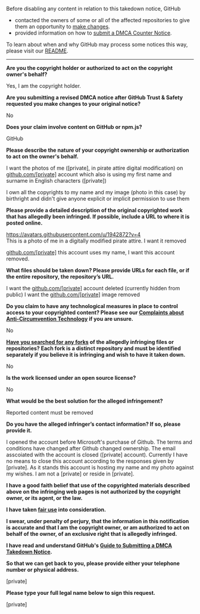 Before disabling any content in relation to this takedown notice, GitHub
- contacted the owners of some or all of the affected repositories to give them an opportunity to [make changes](https://docs.github.com/en/github/site-policy/dmca-takedown-policy#a-how-does-this-actually-work).
- provided information on how to [submit a DMCA Counter Notice](https://docs.github.com/en/articles/guide-to-submitting-a-dmca-counter-notice).

To learn about when and why GitHub may process some notices this way, please visit our [README](https://github.com/github/dmca/blob/master/README.md#anatomy-of-a-takedown-notice).

---

**Are you the copyright holder or authorized to act on the copyright owner's behalf?**

Yes, I am the copyright holder.

**Are you submitting a revised DMCA notice after GitHub Trust & Safety requested you make changes to your original notice?**

No

**Does your claim involve content on GitHub or npm.js?**

GitHub

**Please describe the nature of your copyright ownership or authorization to act on the owner's behalf.**

I want the photos of me ([private], in pirate attire digital modification) on [github.com/[private]](github.com/cagrilatifoglu) account which also is using my first name and surname in English characters ([private])

I own all the copyrights to my name and my image (photo in this case) by birthright and didn't give anyone explicit or implicit permission to use them

**Please provide a detailed description of the original copyrighted work that has allegedly been infringed. If possible, include a URL to where it is posted online.**

https://avatars.githubusercontent.com/u/1942872?v=4  
This is a photo of me in a digitally modified pirate attire. I want it removed

[github.com/[private]](github.com/cagrilatifoglu)
this account uses my name, I want this account removed.

**What files should be taken down? Please provide URLs for each file, or if the entire repository, the repository’s URL.**

I want the [github.com/[private]](github.com/cagrilatifoglu) account deleted (currently hidden from public)
I want the [github.com/[private]](github.com/cagrilatifoglu) image removed

**Do you claim to have any technological measures in place to control access to your copyrighted content? Please see our <a href="https://docs.github.com/articles/guide-to-submitting-a-dmca-takedown-notice#complaints-about-anti-circumvention-technology">Complaints about Anti-Circumvention Technology</a> if you are unsure.**

No

**<a href="https://docs.github.com/articles/dmca-takedown-policy#b-what-about-forks-or-whats-a-fork">Have you searched for any forks</a> of the allegedly infringing files or repositories? Each fork is a distinct repository and must be identified separately if you believe it is infringing and wish to have it taken down.**

No

**Is the work licensed under an open source license?**

No

**What would be the best solution for the alleged infringement?**

Reported content must be removed

**Do you have the alleged infringer’s contact information? If so, please provide it.**

I opened the account before Microsoft's purchase of Github. The terms and conditions have changed after Github changed ownership. The email asscoiated with the account is closed ([private] account). Currently I have no means to close this account according to the responses given by [private]. As it stands this account is hosting my name and my photo against my wishes. I am not a [private] or reside in [private].

**I have a good faith belief that use of the copyrighted materials described above on the infringing web pages is not authorized by the copyright owner, or its agent, or the law.**

**I have taken <a href="https://www.lumendatabase.org/topics/22">fair use</a> into consideration.**

**I swear, under penalty of perjury, that the information in this notification is accurate and that I am the copyright owner, or am authorized to act on behalf of the owner, of an exclusive right that is allegedly infringed.**

**I have read and understand GitHub's <a href="https://docs.github.com/articles/guide-to-submitting-a-dmca-takedown-notice/">Guide to Submitting a DMCA Takedown Notice</a>.**

**So that we can get back to you, please provide either your telephone number or physical address.**

[private]

**Please type your full legal name below to sign this request.**

[private]
